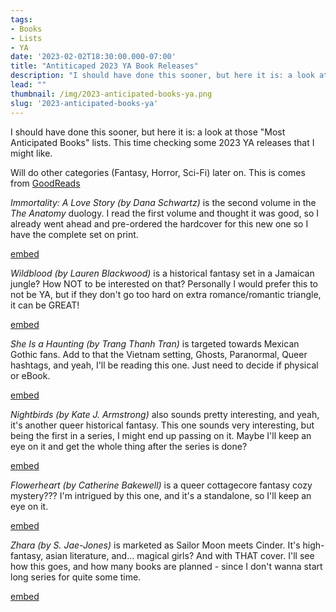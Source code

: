 ```yaml
---
tags:
- Books
- Lists
- YA
date: '2023-02-02T18:30:00.000-07:00'
title: "Antiticaped 2023 YA Book Releases"
description: "I should have done this sooner, but here it is: a look at those 'Most Anticipated Books' lists. This time checking some 2023 YA releases that I might like."
lead: ""
thumbnail: /img/2023-anticipated-books-ya.png
slug: '2023-anticipated-books-ya'
---
```


I should have done this sooner, but here it is: a look at those "Most Anticipated Books" lists. This time checking some 2023 YA releases that I might like. 

Will do other categories (Fantasy, Horror, Sci-Fi) later on. This is comes from [GoodReads](https://www.goodreads.com/blog/show/2510-2023-s-most-anticipated-young-adult-books)

_Immortality: A Love Story (by Dana Schwartz)_ is the second volume in the _The Anatomy_ duology. I read the first volume and thought it was good, so I already went ahead and pre-ordered the hardcover for this new one so I have the complete set on print.

[embed](https://app.thestorygraph.com/books/a725246b-0880-4040-9758-2652fba09cf2)

_Wildblood (by Lauren Blackwood)_ is a historical fantasy set in a Jamaican jungle? How NOT to be interested on that? Personally I would prefer this to not be YA, but if they don't go too hard on extra romance/romantic triangle, it can be GREAT!

[embed](https://app.thestorygraph.com/books/92f12802-31f8-4b8f-8264-785906a997c6)

_She Is a Haunting (by Trang Thanh Tran)_ is targeted towards Mexican Gothic fans. Add to that the Vietnam setting, Ghosts, Paranormal, Queer hashtags, and yeah, I'll be reading this one. Just need to decide if physical or eBook.

[embed](https://trangthanhtran.com/book/she-is-a-haunting/)

_Nightbirds (by Kate J. Armstrong)_ also sounds pretty interesting, and yeah, it's another queer historical fantasy. This one sounds very interesting, but being the first in a series, I might end up passing on it. Maybe I'll keep an eye on it and get the whole thing after the series is done?

[embed](https://app.thestorygraph.com/books/9ae3469f-6fba-40f4-94f3-74194191e9de)

_Flowerheart (by Catherine Bakewell)_ is a queer cottagecore fantasy cozy mystery??? I'm  intrigued by this one, and it's a standalone, so I'll keep an eye on it.

[embed](https://app.thestorygraph.com/books/a7dfc767-b846-4cbd-8f5e-8a3d4d14cb0c)

_Zhara (by S. Jae-Jones)_ is marketed as Sailor Moon meets Cinder. It's high-fantasy, asian literature, and... magical girls? And with THAT cover. I'll see how this goes, and how many books are planned - since I don't wanna start long series for quite some time.

[embed](https://app.thestorygraph.com/books/016272b6-6f68-419f-8799-dbc48ce54a02)
